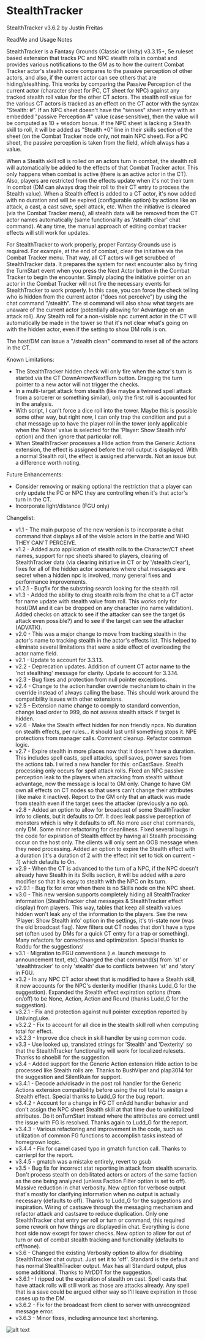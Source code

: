 # StealthTracker

StealthTracker v3.6.2 by Justin Freitas

ReadMe and Usage Notes

StealthTracker is a Fantasy Grounds (Classic or Unity) v3.3.15+, 5e ruleset based extension that tracks PC and NPC stealth rolls in combat and provides various notifications to the GM as to how the current Combat Tracker actor's stealth score compares to the passive perception of other actors, and also, if the current actor can see others that are hiding/stealthing.  This works by comparing the Passive Perception of the current actor (character sheet for PC, CT sheet for NPC) against any tracked stealth roll value for the other CT actors.  The stealth roll value for the various CT actors is tracked as an effect on the CT actor with the syntax "Stealth: #".  If an NPC sheet doesn't have the "senses" sheet entry with an embedded "passive Perception #" value (case sensitive), then the value will be computed as 10 + wisdom bonus.  If the NPC sheet is lacking a Stealth skill to roll, it will be added as "Stealth +0" line in their skills section of the sheet (on the Combat Tracker node only, not main NPC sheet). For a PC sheet, the passive perception is taken from the field, which always has a value.

When a Stealth skill roll is rolled on an actors turn in combat, the stealth roll will automatically be added to the effects of that Combat Tracker actor.  This only happens when combat is active (there is an active actor in the CT).  Also, players are restricted from the effects update when it's not their turn in combat (DM can always drag their roll to their CT entry to process the Stealth value).  When a Stealth effect is added to a CT actor, it's now added with no duration and will be expired (configurable option) by actions like an attack, a cast, a cast save, spell attack, etc.  When the initiative is cleared (via the Combat Tracker menu), all stealth data will be removed from the CT actor names automatically (same functionality as '/stealth clear' chat command). At any time, the manual approach of editing combat tracker effects will still work for updates.

For StealthTracker to work properly, proper Fantasy Grounds use is required.  For example, at the end of combat, clear the initiative via the Combat Tracker menu.  That way, all CT actors will get scrubbed of StealthTracker data.  It prepares the system for next encounter also by firing the TurnStart event when you press the Next Actor button in the Combat Tracker to begin the encounter.  Simply placing the initiative pointer on an actor in the Combat Tracker will not fire the necessary events for StealthTracker to work properly.  In this case, you can force the check telling who is hidden from the current actor ("does not perceive") by using the chat command "/stealth".  The st command will also show what targets are unaware of the current actor (potentially allowing for Advantage on an attack roll).  Any Stealth roll for a non-visible npc current actor in the CT will automatically be made in the tower so that it's not clear what's going on with the hidden actor, even if the setting to show DM rolls is on.

The host/DM can issue a "/stealth clean" command to reset all of the actors in the CT.

Known Limitations:
- The StealthTracker hidden check will only fire when the actor's turn is started via the CT DownArrow/NextTurn button.  Dragging the turn pointer to a new actor will not trigger the checks.
- In a multi-target attack from stealth (like maybe a twinned spell attack from a sorcerer or something similar), only the first roll is accounted for in the analysis.
- With script, I can't force a dice roll into the tower.  Maybe this is possible some other way, but right now, I can only trap the condition and put a chat message up to have the player roll in the tower (only applicable when the 'None' value is selected for the 'Player: Show Stealth info' option) and then ignore that particular roll.
- When StealthTracker processes a Hide action from the Generic Actions extension, the effect is assigned before the roll output is displayed.  With a normal Stealth roll, the effect is assigned afterwards.  Not an issue but a difference worth noting.

Future Enhancements:
- Consider removing or making optional the restriction that a player can only update the PC or NPC they are controlling when it's that actor's turn in the CT.
- Incorporate light/distance (FGU only)

Changelist:
- v1.1 - The main purpose of the new version is to incorporate a chat command that displays all of the visible actors in the battle and WHO THEY CAN'T PERCEIVE.
- v1.2 - Added auto application of stealth rolls to the Character/CT sheet names, support for npc sheets shared to players, clearing of StealthTracker data (via clearing initiative in CT or by '/stealth clear'), fixes for all of the hidden actor scenarios where chat messages are secret when a hidden npc is involved, many general fixes and performance improvements.
- v1.2.1 - Bugfix for the substring search looking for the stealth roll.
- v1.3 - Added the ability to drag stealth rolls from the chat to a CT actor for name update with stealth value from roll.  This works only for host/DM and it can be dropped on any character (no name validation). Added checks on attack to see if the attacker can see the target (is attack even possible?) and to see if the target can see the attacker (ADVATK).
- v2.0 - This was a major change to move from tracking stealth in the actor's name to tracking stealth in the actor's effects list.  This helped to eliminate several limitations that were a side effect of overloading the actor name field.
- v2.1 - Update to account for 3.3.13.
- v2.2 - Deprecation updates.  Addition of current CT actor name to the 'not stealthing' message for clarity. Update to account for 3.3.14.
- v2.3 - Bug fixes and protection from null pointer exceptions.
- v2.4 - Change to the action handler override mechanism to chain in the override instead of always calling the base.  This should work around the compatibility issues with other extensions.
- v2.5 - Extension name change to comply to standard convention, change load order to 999, do not assess stealth attack if target is hidden.
- v2.6 - Make the Stealth effect hidden for non friendly npcs.  No duration on stealth effects, per rules... it should last until something stops it. NPE protections from manager calls.  Comment cleanup.  Refactor common logic.
- v2.7 - Expire stealth in more places now that it doesn't have a duration.  This includes spell casts, spell attacks, spell saves, power saves from the actions tab.  I wired a new handler for this: onCastSave.  Stealth processing only occurs for spell attack rolls.  Fixed an NPC passive perception leak to the players when attacking from stealth without advantage, now the message is local to GM only.  Change to have GM own all effects on CT nodes so that users can't change their attributes (like make it inactive).  Report to the GM only that an attack was made from stealth even if the target sees the attacker (previously a no op).
- v2.8 - Added an option to allow for broadcast of some StealthTracker info to clients, but it defaults to Off.  It does leak passive perception of monsters which is why it defaults to off.   No more user chat commands, only DM.  Some minor refactoring for cleanliness. Fixed several bugs in the code for expiration of Stealth effect by having all Stealth processing occur on the host only.  The clients will only sent an OOB message when they need processing.  Added an option to expire the Stealth effect with a duration (it's a duration of 2 with the effect init set to tick on current - .1) which defaults to On.
- v2.9 - When the CT is advanced to the turn of a NPC, if the NPC doesn't already have Stealth in its Skills section, it will be added with a zero modifier so that it is easy to stealth with the NPC on its turn.
- v2.9.1 - Bug fix for error when there is no Skills node on the NPC sheet.
- v3.0 - This new version supports completely hiding all StealthTracker information (StealthTracker chat messages & StealthTracker effect display) from players.  This way, tables that keep all stealth values hidden won't leak any of the information to the players.  See the new 'Player: Show Stealth info' option in the settings, it's tri-state now (was the old broadcast flag).  Now filters out CT nodes that don't have a type set (often used by DMs for a quick CT entry for a trap or something).  Many refactors for correctness and optimization.  Special thanks to Raddu for the suggestions!
- v3.1 - Migration to FGU conventions (i.e. launch message to announcement text, etc).  Changed the chat command(s) from 'st' or 'stealthtracker' to only 'stealth' due to conflicts between 'st' and 'story' in FGU.
- v3.2 - In any NPC CT actor sheet that is modified to have a Stealth skill, it now accounts for the NPC's dexterity modifier (thanks Ludd_G for the suggestion).  Expanded the Stealth effect expiration options (from on/off) to be None, Action, Action and Round (thanks Ludd_G for the suggestion).
- v3.2.1 - Fix and protection against null pointer exception reported by UnlivingLuke.
- v3.2.2 - Fix to account for all dice in the stealth skill roll when computing total for effect.
- v3.2.3 - Improve dice check in skill handler by using common code.
- v3.3 - Use looked up, translated strings for 'Stealth' and 'Dexterity' so that the StealthTracker functionality will work for localized rulesets.  Thanks to shoebill for the suggestion.
- v3.4 - Added support for the Generic Action extension Hide action to be processed like Stealth rolls are.  Thanks to BushViper and plap3014 for the suggestion and SilentRuin for support.
- v3.4.1 - Decode adv/disadv in the post roll handler for the Generic Actions extension compatibility before using the roll total to assign a Stealth effect.  Special thanks to Ludd_G for the bug report.
- v3.4.2 - Account for a change in FG CT onAdd handler behavior and don't assign the NPC sheet Stealth skill at that time due to uninitialized attributes.  Do it onTurnStart instead where the attributes are correct until the issue with FG is resolved.  Thanks again to Ludd_G for the report.
- v3.4.3 - Various refactoring and improvement in the code, such as utilization of common FG functions to accomplish tasks instead of homegrown logic.
- v3.4.4 - Fix for camel cased typo in gmatch function call.  Thanks to carrierpl for the report.
- v3.4.5 - gmatch was a mistake entirely, revert to gsub
- v3.5 - Bug fix for incorrect stat reporting in attack from stealth scenario.  Don't process stealth on debilitated actors or actors of the same faction as the one being analyzed (unless Faction Filter option is set to off).  Massive reduction in chat verbosity. New option for verbose output that's mostly for clarifying information when no output is actually necessary (defaults to off). Thanks to Ludd_G for the suggestions and inspiration.  Wiring of castsave through the messaging mechanism and refactor attack and castsave to reduce duplication.  Only one StealthTracker chat entry per roll or turn or command, this required some rework on how things are displayed in chat.  Everything is done host side now except for tower checks.  New option to allow for out of turn or out of combat stealth tracking and functionality (defaults to off/none).
- v3.6 - Changed the existing Verbosity option to allow for disabling StealthTracker chat output.  Just set it to 'off'.  Standard is the default and has normal StealthTracker output.  Max has all Standard output, plus some additional.  Thanks to MrDDT for the suggestion.
- v3.6.1 - I ripped out the expiration of stealth on cast.  Spell casts that have attack rolls will still work as those are attacks already.  Any spell that is a save could be argued either way so I'll leave expiration in those cases up to the DM.
- v3.6.2 - Fix for the broadcast from client to server with unrecognized message error.
- v3.6.3 - Minor fixes, including announce text shortening.

![alt text](https://github.com/JustinFreitas/StealthTracker/blob/master/graphics/StealthTrackerScreenshot.jpg?raw=true)
